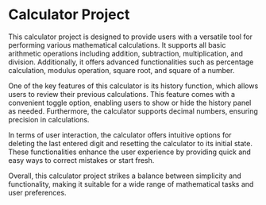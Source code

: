 # Calculator Project

This calculator project is designed to provide users with a versatile tool for performing various mathematical calculations. It supports all basic arithmetic operations including addition, subtraction, multiplication, and division. Additionally, it offers advanced functionalities such as percentage calculation, modulus operation, square root, and square of a number.

One of the key features of this calculator is its history function, which allows users to review their previous calculations. This feature comes with a convenient toggle option, enabling users to show or hide the history panel as needed. Furthermore, the calculator supports decimal numbers, ensuring precision in calculations.

In terms of user interaction, the calculator offers intuitive options for deleting the last entered digit and resetting the calculator to its initial state. These functionalities enhance the user experience by providing quick and easy ways to correct mistakes or start fresh.

Overall, this calculator project strikes a balance between simplicity and functionality, making it suitable for a wide range of mathematical tasks and user preferences.